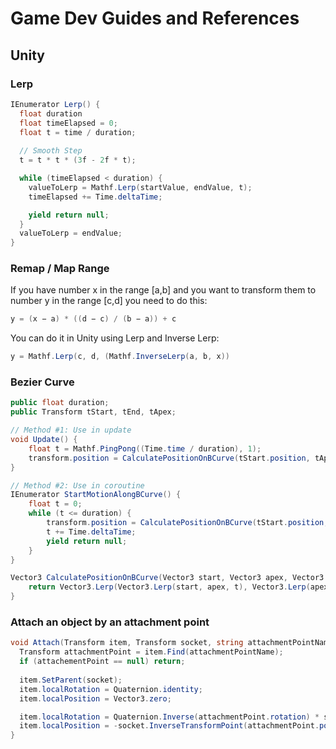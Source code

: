 # Game Dev Guides and References

## Unity

### Lerp
```csharp
IEnumerator Lerp() {
  float duration
  float timeElapsed = 0;
  float t = time / duration;
  
  // Smooth Step
  t = t * t * (3f - 2f * t);

  while (timeElapsed < duration) {
    valueToLerp = Mathf.Lerp(startValue, endValue, t);
    timeElapsed += Time.deltaTime;

    yield return null;
  }
  valueToLerp = endValue;
}
```

### Remap / Map Range
If you have number x in the range [a,b] and you want to transform them to number y in the range [c,d] you need to do this:
```csharp
y = (x − a) * ((d − c) / (b − a)) + c
```
You can do it in Unity using Lerp and Inverse Lerp:
```csharp
y = Mathf.Lerp(c, d, (Mathf.InverseLerp(a, b, x))
```

### Bezier Curve

```csharp
public float duration;
public Transform tStart, tEnd, tApex;

// Method #1: Use in update
void Update() {
    float t = Mathf.PingPong((Time.time / duration), 1);
    transform.position = CalculatePositionOnBCurve(tStart.position, tApex.position, tEnd.position, t);
}

// Method #2: Use in coroutine
IEnumerator StartMotionAlongBCurve() {
    float t = 0;
    while (t <= duration) {
        transform.position = CalculatePositionOnBCurve(tStart.position, tApex.position, tEnd.position, t);
        t += Time.deltaTime;
        yield return null;
    }
}

Vector3 CalculatePositionOnBCurve(Vector3 start, Vector3 apex, Vector3 end, float t) {
    return Vector3.Lerp(Vector3.Lerp(start, apex, t), Vector3.Lerp(apex, end, t), t);
}
```

### Attach an object by an attachment point
```csharp
void Attach(Transform item, Transform socket, string attachmentPointName) {
  Transform attachmentPoint = item.Find(attachmentPointName);
  if (attachementPoint == null) return;
  
  item.SetParent(socket);
  item.localRotation = Quaternion.identity;
  item.localPosition = Vector3.zero;

  item.localRotation = Quaternion.Inverse(attachmentPoint.rotation) * socket.rotation;
  item.localPosition = -socket.InverseTransformPoint(attachmentPoint.position);
}
```
